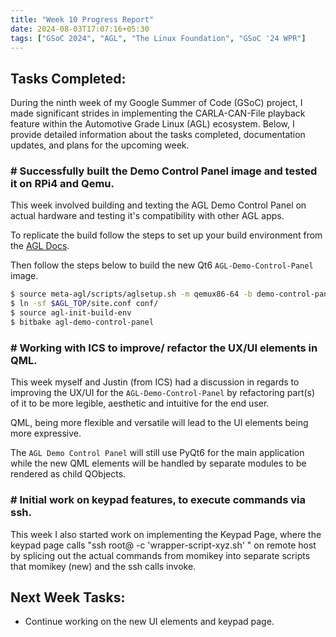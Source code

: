 ```yaml
---
title: "Week 10 Progress Report"
date: 2024-08-03T17:07:16+05:30
tags: ["GSoC 2024", "AGL", "The Linux Foundation", "GSoC '24 WPR"]
---
```


## Tasks Completed:

During the ninth week of my Google Summer of Code (GSoC) project, I made significant strides in implementing the CARLA-CAN-File playback feature within the Automotive Grade Linux (AGL) ecosystem. Below, I provide detailed information about the tasks completed, documentation updates, and plans for the upcoming week.


### # Successfully built the Demo Control Panel image and tested it on RPi4 and Qemu.

This week involved building and texting the AGL Demo Control Panel on actual hardware and testing it's compatibility with other AGL apps.

To replicate the build follow the steps to set up your build environment from the [AGL Docs](https://docs.automotivelinux.org/en/master/#01_Getting_Started/02_Building_AGL_Image/01_Build_Process_Overview/).

Then follow the steps below to build the new Qt6 `AGL-Demo-Control-Panel` image.

```bash
$ source meta-agl/scripts/aglsetup.sh -m qemux86-64 -b demo-control-panel-qemu agl-demo-control-panel
$ ln -sf $AGL_TOP/site.conf conf/
$ source agl-init-build-env
$ bitbake agl-demo-control-panel
```

### # Working with ICS to improve/ refactor the UX/UI elements in QML.

This week myself and Justin (from ICS) had a discussion in regards to improving the UX/UI for the `AGL-Demo-Control-Panel` by refactoring part(s) of it to be more legible, aesthetic and intuitive for the end user.

QML, being more flexible and versatile will lead to the UI elements being more expressive.

The `AGL Demo Control Panel` will still use PyQt6 for the main application while the new QML elements will be handled by separate modules to be rendered as child QObjects.

### # Initial work on keypad features, to execute commands via ssh.

This week I also started work on implementing the Keypad Page, where the keypad page calls "ssh root@<IP> -c 'wrapper-script-xyz.sh' " on remote host by splicing out the actual commands from momikey into separate
scripts that momikey (new) and the ssh calls invoke.

## Next Week Tasks:

- Continue working on the new UI elements and keypad page.